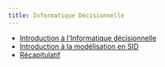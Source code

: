 ```yaml
---
title: Informatique Décisionnelle
---
```


- [Introduction à l'Informatique décisionnelle](slides/sid-intro.html)
- [Introduction à la modélisation en SID](slides/sid-modelisation.html)
- [Récapitulatif](slides/sid-recap.html)
